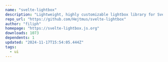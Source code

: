 ```yaml
---
name: "svelte-lightbox"
description: "Lightweight, highly customizable lightbox library for Svelte."
repo_url: "https://github.com/Hejtmus/svelte-lightbox"
author: "filiph"
homepage: "https://svelte-lightbox.js.org"
downloads: 1073
dependents: 1
updated: "2024-11-17T15:54:05.444Z"
tags: 
  - ui
---
```

